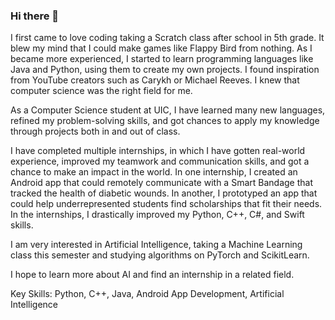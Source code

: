 ### Hi there 👋

I first came to love coding taking a Scratch class after school in 5th grade. It blew my mind that I could make games like Flappy Bird from nothing. As I became more experienced, I started to learn programming languages like Java and Python, using them to create my own projects. I found inspiration from YouTube creators such as Carykh or Michael Reeves. I knew that computer science was the right field for me.

As a Computer Science student at UIC, I have learned many new languages, refined my problem-solving skills, and got chances to apply my knowledge through projects both in and out of class.

I have completed multiple internships, in which I have gotten real-world experience, improved my teamwork and communication skills, and got a chance to make an impact in the world. In one internship, I created an Android app that could remotely communicate with a Smart Bandage that tracked the health of diabetic wounds. In another, I prototyped an app that could help underrepresented students find scholarships that fit their needs. In the internships, I drastically improved my Python, C++, C#, and Swift skills. 

I am very interested in Artificial Intelligence, taking a Machine Learning class this semester and studying algorithms on PyTorch and ScikitLearn.

I hope to learn more about AI and find an internship in a related field.

Key Skills: Python, C++, Java, Android App Development, Artificial Intelligence
